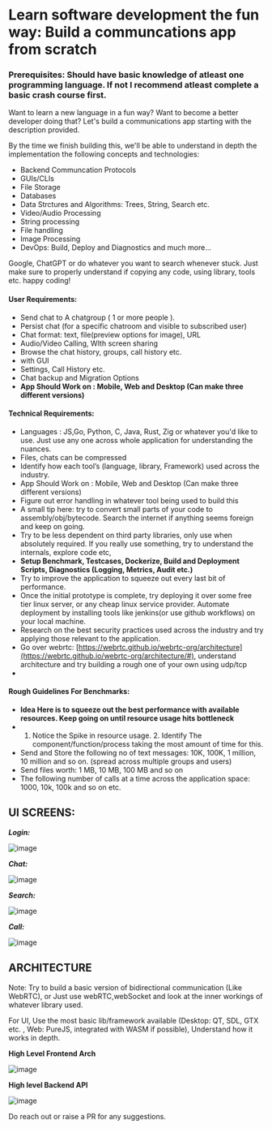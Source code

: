 # Learn software development the fun way: Build a communcations app from scratch 

### Prerequisites: Should have basic knowledge of atleast one programming language. If not I recommend atleast complete a basic crash course first.


Want to learn a new language in a fun way? Want to become a better developer doing that? Let's build a communications app starting with the description provided. 

By the time we finish building this, we'll be able to understand in depth the implementation the following concepts and technologies:

- Backend Communcation Protocols
- GUIs/CLIs
- File Storage
- Databases
- Data Strctures and Algorithms: Trees, String, Search etc. 
- Video/Audio Processing
- String processing
- File handling
- Image Processing
- DevOps: Build, Deploy and Diagnostics
and much more...


Google, ChatGPT or do whatever you want to search whenever stuck. Just make sure to properly understand if copying any code, using library, tools etc. happy coding!


#### User Requirements: 

- Send chat to A chatgroup ( 1 or more people ).
- Persist chat (for a specific chatroom and visible to subscribed user)
- Chat format: text, file(preview options for image), URL
- Audio/Video Calling, WIth screen sharing
- Browse the chat history, groups, call history etc.
- with GUI
- Settings, Call History etc.
- Chat backup and Migration Options
- <b>App Should Work on : Mobile, Web and Desktop (Can make three different versions)</b>

#### Technical Requirements:

- Languages : JS,Go, Python, C, Java, Rust, Zig or whatever you'd like to use. Just use any one across whole application for understanding the nuances.
- Files, chats can be compressed
- Identify how each tool’s (language, library, Framework) used across the industry.
- App Should Work on : Mobile, Web and Desktop (Can make three different versions)
- Figure out error handling in whatever tool being used to build this
- A small tip here: try to convert small parts of your code to assembly/obj/bytecode. Search the internet if anything seems foreign and keep on going.
- Try to be less dependent on third party libraries, only use when absolutely required. If you really use something, try to understand the internals, explore code etc,
- <b> Setup Benchmark, Testcases, Dockerize, Build and Deployment Scripts, Diagnostics (Logging, Metrics, Audit etc.) </b>
- Try to improve the application to squeeze out every last bit of performance.
- Once the initial prototype is complete, try deploying it over some free tier linux server, or any cheap linux service provider. Automate deployment by installing tools like jenkins(or use github workflows) on your local machine.
- Research on the best security practices used across the industry and try applying those relevant to the application.
- Go over webrtc: [https://webrtc.github.io/webrtc-org/architecture](https://webrtc.github.io/webrtc-org/architecture/#), understand architecture and try building a rough one of your own using udp/tcp
- 

#### Rough Guidelines For Benchmarks:
- <b>Idea Here is to squeeze out the best performance with available resources. Keep going on until resource usage hits bottleneck</b>
- 1. Notice the Spike in resource usage. 2. Identify The component/function/process taking the most amount of time for this.
- Send and Store the following no of text messages: 10K, 100K, 1 million, 10 million and so on. (spread across multiple groups and users)
- Send files worth: 1 MB, 10 MB, 100 MB and so on
- The following number of calls at a time across the application space: 1000, 10k, 100k and so on etc. 


## UI SCREENS:

***Login:***

![image](https://github.com/adarshjhaa100/communications-app-architecture/assets/31096082/f5823003-a0cb-4b47-a09b-e7849138e9d5)


***Chat:***

![image](https://github.com/adarshjhaa100/communications-app-architecture/assets/31096082/2a6903fe-39d1-4115-bf44-1ca3e097b52b)


***Search:***

![image](https://github.com/adarshjhaa100/communications-app-architecture/assets/31096082/962ddea6-23e1-40b9-8e78-75d19512b6ce)


***Call:***

![image](https://github.com/adarshjhaa100/communications-app-architecture/assets/31096082/53acaa4c-c490-45ac-bf4d-46c5aa88fdf8)


## ARCHITECTURE

Note: Try to build a basic version of bidirectional communication (Like WebRTC), or Just use webRTC,webSocket and look at the inner workings of whatever library used.

For UI, Use the most basic lib/framework available (Desktop: QT, SDL, GTX etc. , Web: PureJS, integrated with WASM if possible), Understand how it works in depth.


**High Level Frontend Arch**


![image](https://github.com/adarshjhaa100/communications-app-architecture/assets/31096082/8ce6ac8d-0869-470a-8706-fab13aee3fb3)


**High level Backend API**

![image](https://github.com/adarshjhaa100/communications-app-architecture/assets/31096082/3a4f9abf-f2cf-426d-9af4-ebf345b8793b)


Do reach out or raise a PR for any suggestions.


